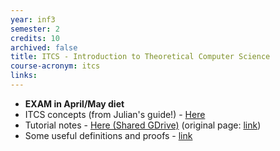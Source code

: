 ```yaml
---
year: inf3
semester: 2
credits: 10
archived: false
title: ITCS - Introduction to Theoretical Computer Science
course-acronym: itcs
links:
---
```


- **EXAM in April/May diet**
- ITCS concepts (from Julian's guide!) - [Here](/drive?next=1cbOe1QqKVX-YldZAd5CrjyK91ktZSRDu06tNYpmW0XQ)
- Tutorial notes - [Here (Shared GDrive)](/drive?next=0B2AAOQQZ_8BxNGJTemM1UEljMGM) (original page: [link](https://homepages.inf.ed.ac.uk/jcb/itcs-tutorial-notes/))
- Some useful definitions and proofs - [link](/drive?next=1WZcgNYWL9qApP3Fv6N_XTvHq2FlJU_ED6nWi09-Hna4)
